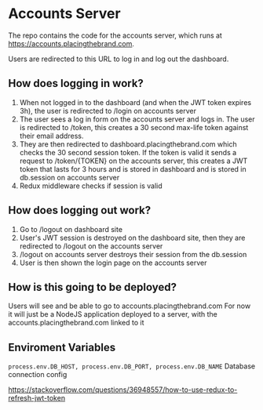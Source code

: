 # Accounts Server

The repo contains the code for the accounts server, which runs at
https://accounts.placingthebrand.com.

Users are redirected to this URL to log in and log out the dashboard.

## How does logging in work?

1. When not logged in to the dashboard (and when the JWT token expires 3h), the user is redirected to /login on accounts server
2. The user sees a log in form on the accounts server and logs in. The user is redirected to /token, this creates a 30 second max-life token against their email address.
3. They are then redirected to dashboard.placingthebrand.com which checks the 30 second session token. If the token is valid it sends a request to /token/{TOKEN} on the accounts server, this creates a JWT token that lasts for 3 hours and is stored in dashboard and is stored in db.session on accounts server
4. Redux middleware checks if session is valid

## How does logging out work?

1. Go to /logout on dashboard site
2. User's JWT session is destroyed on the dashboard site, then they are redirected to /logout on the accounts server
3. /logout on accounts server destroys their session from the db.session
4. User is then shown the login page on the accounts server

## How is this going to be deployed?

Users will see and be able to go to accounts.placingthebrand.com
For now it will just be a NodeJS application deployed to a server, with the accounts.placingthebrand.com linked to it

## Enviroment Variables

```process.env.DB_HOST, process.env.DB_PORT, process.env.DB_NAME``` Database connection config


https://stackoverflow.com/questions/36948557/how-to-use-redux-to-refresh-jwt-token